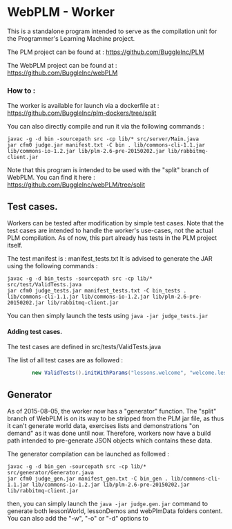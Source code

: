 # WebPLM - Worker

This is a standalone program intended to serve as the compilation unit for the Programmer's Learning Machine project.

The PLM project can be found at : https://github.com/BuggleInc/PLM

The WebPLM project can be found at : https://github.com/BuggleInc/webPLM

### How to :

The worker is available for launch via a dockerfile at :
https://github.com/BuggleInc/plm-dockers/tree/split

You can also directly compile and run it via the following commands :
```shell
javac -g -d bin -sourcepath src -cp lib/* src/server/Main.java
jar cfm0 judge.jar manifest.txt -C bin . lib/commons-cli-1.1.jar lib/commons-io-1.2.jar lib/plm-2.6-pre-20150202.jar lib/rabbitmq-client.jar
```

Note that this program is intended to be used with the "split" branch of WebPLM. You can find it here :
https://github.com/BuggleInc/webPLM/tree/split

## Test cases.

Workers can be tested after modification by simple test cases.
Note that the test cases are intended to handle the worker's use-cases, not the actual PLM compilation. As of now, this part already has tests in the PLM project itself.

The test manifest is : manifest_tests.txt
It is advised to generate the JAR using the following commands :
```shell
javac -g -d bin_tests -sourcepath src -cp lib/* src/test/ValidTests.java
jar cfm0 judge_tests.jar manifest_tests.txt -C bin_tests . lib/commons-cli-1.1.jar lib/commons-io-1.2.jar lib/plm-2.6-pre-20150202.jar lib/rabbitmq-client.jar
```

You can then simply launch the tests using `java -jar judge_tests.jar`

#### Adding test cases.

The test cases are defined in src/tests/ValidTests.java

The list of all test cases are as followed :
```java
		new ValidTests().initWithParams("lessons.welcome", "welcome.lessons.welcome.environment.Environment", "avance();");
```


## Generator

As of 2015-08-05, the worker now has a "generator" function.
The "split" branch of WebPLM is on its way to be stripped from the PLM jar file, as thus it can't generate world data, exercises lists and demonstrations "on demand" as it was done until now.
Therefore, workers now have a build path intended to pre-generate JSON objects which contains these data.

The generator compilation can be launched as followed :
```shell
javac -g -d bin_gen -sourcepath src -cp lib/* src/generator/Generator.java
jar cfm0 judge_gen.jar manifest_gen.txt -C bin_gen . lib/commons-cli-1.1.jar lib/commons-io-1.2.jar lib/plm-2.6-pre-20150202.jar lib/rabbitmq-client.jar
```

then, you can simply launch the `java -jar judge.gen.jar` command to generate both lessonWorld, lessonDemos and webPlmData folders content.
You can also add the "-w", "-o" or "-d" options to 

